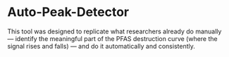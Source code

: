 # Auto-Peak-Detector
This tool was designed to replicate what researchers already do manually — identify the meaningful part of the PFAS destruction curve (where the signal rises and falls) — and do it automatically and consistently.
